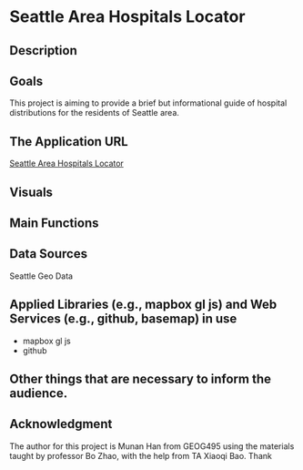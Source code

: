 # Seattle Area Hospitals Locator

## Description

## Goals
This project is aiming to provide a brief but informational guide of hospital distributions for the residents of Seattle area.


## The Application URL
[Seattle Area Hospitals Locator](https://mhan799.github.io/seattle_hospitals/index.html)

## Visuals


## Main Functions

## Data Sources
Seattle Geo Data

## Applied Libraries (e.g., mapbox gl js) and Web Services (e.g., github, basemap) in use
- mapbox gl js 
- github

## Other things that are necessary to inform the audience.

## Acknowledgment
The author for this project is Munan Han from GEOG495 using the materials taught by professor Bo Zhao, with the help from TA Xiaoqi Bao. Thank
